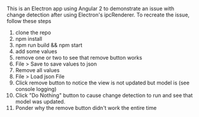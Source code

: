 This is an Electron app using Angular 2 to demonstrate an issue with change detection after using Electron's ipcRenderer. To recreate the issue, follow these steps

1. clone the repo
2. npm install
3. npm run build && npm start
4. add some values
5. remove one or two to see that remove button works
6. File > Save to save values to json
7. Remove all values
8. File > Load json File
9. Click remove button to notice the view is not updated but model is (see console logging)
10. Click "Do Nothing" button to cause change detection to run and see that model was updated.
11. Ponder why the remove button didn't work the entire time
